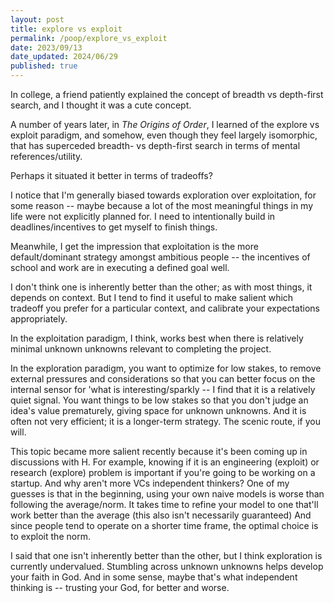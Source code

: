 ```yaml
---
layout: post
title: explore vs exploit
permalink: /poop/explore_vs_exploit
date: 2023/09/13
date_updated: 2024/06/29
published: true
---
```


In college, a friend patiently explained the concept of breadth vs depth-first search, and I thought it was a cute concept.

A number of years later, in _The Origins of Order_, I learned of the explore vs exploit paradigm, and somehow, even though they feel largely isomorphic, that has superceded breadth- vs depth-first search in terms of mental references/utility. 

Perhaps it situated it better in terms of tradeoffs? 

I notice that I'm generally biased towards exploration over exploitation, for some reason -- maybe because a lot of the most meaningful things in my life were not explicitly planned for. I need to intentionally build in deadlines/incentives to get myself to finish things. 

Meanwhile, I get the impression that exploitation is the more default/dominant strategy amongst ambitious people -- the incentives of school and work are in executing a defined goal well.  

I don't think one is inherently better than the other; as with most things, it depends on context. But I tend to find it useful to make salient which tradeoff you prefer for a particular context, and calibrate your expectations appropriately. 

In the exploitation paradigm, I think, works best when there is relatively minimal unknown unknowns relevant to completing the project. 

In the exploration paradigm, you want to optimize for low stakes, to remove external pressures and considerations so that you can better focus on the internal sensor for 'what is interesting/sparkly -- I find that it is a relatively quiet signal. You want things to be low stakes so that you don't judge an idea's value prematurely, giving space for unknown unknowns. And it is often not very efficient; it is a longer-term strategy. The scenic route, if you will.

This topic became more salient recently because it's been coming up in discussions with H. For example, knowing if it is an engineering (exploit) or research (explore) problem is important if you're going to be working on a startup. And why aren't more VCs independent thinkers? One of my guesses is that in the beginning, using your own naive models is worse than following the average/norm. It takes time to refine your model to one that'll work better than the average (this also isn't necessarily guaranteed) And since people tend to operate on a shorter time frame, the optimal choice is to exploit the norm.  

I said that one isn't inherently better than the other, but I think exploration is currently undervalued. Stumbling across unknown unknowns helps develop your faith in God. And in some sense, maybe that's what independent thinking is -- trusting your God, for better and worse.  










